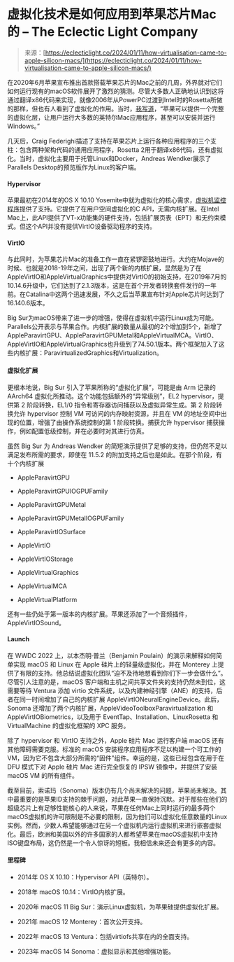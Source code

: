 <!--yml

category: 未分类

date: 2024-05-27 14:40:48

-->

# 虚拟化技术是如何应用到苹果芯片Mac的 – The Eclectic Light Company

> 来源：[https://eclecticlight.co/2024/01/11/how-virtualisation-came-to-apple-silicon-macs/](https://eclecticlight.co/2024/01/11/how-virtualisation-came-to-apple-silicon-macs/)

在2020年6月苹果宣布推出首款搭载苹果芯片的Mac之前的几周，外界就对它们如何运行现有的macOS软件展开了激烈的猜测。尽管大多数人正确地认识到这将通过翻译x86代码来实现，就像2006年从PowerPC过渡到Intel时的Rosetta所做的那样，但也有人看到了虚拟化的作用。当时，[我写道](https://eclecticlight.co/2020/06/12/what-would-an-arm-based-mac-mean-to-us/)，“苹果可以提供一个完整的虚拟化层，让用户运行大多数的英特尔Mac应用程序，甚至可以安装并运行Windows。”

几天后，Craig Federighi描述了支持在苹果芯片上运行各种应用程序的三个支柱：包含两种架构代码的通用应用程序，Rosetta 2用于翻译x86代码，还有虚拟化。当时，虚拟化主要用于托管Linux和Docker，Andreas Wendker展示了Parallels Desktop的预览版作为Linux的客户端。

#### Hypervisor

苹果最初在2014年的OS X 10.10 Yosemite中就为虚拟化的核心需求，[虚拟机监控程序](https://developer.apple.com/documentation/hypervisor)提供了支持。它提供了在用户空间虚拟化的C API，无需内核扩展。在Intel Mac上，此API提供了VT-x功能集的硬件支持，包括扩展页表（EPT）和无约束模式。但这个API并没有提供VirtIO设备驱动程序的支持。

#### VirtIO

与此同时，为苹果芯片Mac的准备工作一直在紧锣密鼓地进行。大约在Mojave的时候、也就是2018-19年之间，出现了两个新的内核扩展，显然是为了在AppleVirtIO和AppleVirtualGraphics中提供对VirtIO的初始支持，在2019年7月的10.14.6升级中，它们达到了2.1.3版本，这是在首个开发者转换套件发行的一年前。在Catalina中这两个迅速发展，不久之后当苹果宣布针对Apple芯片时达到了16.140.6版本。

Big Sur为macOS带来了进一步的增强，使得在虚拟机中运行Linux成为可能。Parallels公开表示与苹果合作。内核扩展的数量从最初的2个增加到5个，新增了AppleParavirtGPU、AppleParavirtGPUMetal和AppleVirtualMCA。VirtIO、AppleVirtIO和AppleVirtualGraphics也升级到了74.50.1版本。两个框架加入了这些内核扩展：ParavirtualizedGraphics和Virtualization。

#### 虚拟化扩展

更根本地说，Big Sur 引入了苹果所称的“虚拟化扩展”，可能是由 Arm 记录的 AArch64 虚拟化所推动。这个功能包括额外的“异常级别”，EL2 hypervisor，提供第 2 阶段转换，EL1/0 指令和寄存器访问捕获以及虚拟异常生成。第 2 阶段转换允许 hypervisor 控制 VM 可访问的内存映射资源，并且在 VM 的地址空间中出现的位置，增强了由操作系统控制的第 1 阶段转换。捕获允许 hypervisor 捕获操作，例如配置低级控制，并在必要时对其进行仿真。

虽然 Big Sur 为 Andreas Wendker 的简短演示提供了足够的支持，但仍然不足以满足发布所需的要求，即使在 11.5.2 的附加支持之后也是如此。在那个阶段，有十个内核扩展

+   AppleParavirtGPU

+   AppleParavirtGPUIOGPUFamily

+   AppleParavirtGPUMetal

+   AppleParavirtGPUMetalIOGPUFamily

+   AppleParavirtIOSurface

+   AppleVirtIO

+   AppleVirtIOStorage

+   AppleVirtualGraphics

+   AppleVirtualMCA

+   AppleVirtualPlatform

还有一些仍处于第一版本的内核扩展。苹果还添加了一个音频插件，AppleVirtIOSound。

#### Launch

在 WWDC 2022 上，以本杰明·普兰（Benjamin Poulain）的演示来解释如何简单实现 macOS 和 Linux 在 Apple 硅片上的轻量级虚拟化，并在 Monterey 上提供了有限的支持。他总结说虚拟化团队“迫不及待地想看到你们下一步会做什么”。尽管引人注意的是，macOS 客户端和主机之间共享文件夹的支持仍然未到位，这需要等待 Ventura 添加 virtio 文件系统，以及内建神经引擎（ANE）的支持，后者在同一时间增加了自己的内核扩展 AppleVirtIONeuralEngineDevice。此后，Sonoma 还增加了两个内核扩展，AppleVideoToolboxParavirtualization 和 AppleVirtIOBiometrics，以及用于 EventTap、Installation、LinuxRosetta 和 VirtualMachine 的虚拟化框架的 XPC 服务。

除了 hypervisor 和 VirtIO 支持之外，Apple 硅片 Mac 运行客户端 macOS 还有其他障碍需要克服。标准的 macOS 安装程序应用程序不足以构建一个可工作的 VM，因为它不包含大部分所需的“固件”组件。幸运的是，这些已经包含在用于在 DFU 模式下对 Apple 硅片 Mac 进行完全恢复的 IPSW 镜像中，并提供了安装 macOS VM 的所有组件。

截至目前，索诺玛（Sonoma）版本仍有几个尚未解决的问题，苹果尚未解决。其中最重要的是苹果ID支持的棘手问题，对此苹果一直保持沉默。对于那些在他们的超级芯片上有足够性能核心的人来说，苹果在任何Mac上同时运行的最多两个macOS虚拟机的许可限制是不必要的限制，因为他们可以虚拟化任意数量的Linux实例。然而，少数人希望能够通过在另一个虚拟机内运行虚拟机来进行嵌套虚拟化。最后，欧洲和美国以外的许多国家的人都希望苹果在macOS虚拟机中支持ISO键盘布局，这仍然是一个令人惊讶的短板。我相信未来还会有更多的内容。

#### 里程碑

+   2014年 OS X 10.10：Hypervisor API（英特尔）。

+   2018年 macOS 10.14：VirtIO内核扩展。

+   2020年 macOS 11 Big Sur：演示Linux虚拟机，为苹果硅提供虚拟化扩展。

+   2021年 macOS 12 Monterey：首次公开支持。

+   2022年 macOS 13 Ventura：包括virtiofs共享在内的全面支持。

+   2023年 macOS 14 Sonoma：虚拟显示和其他增强功能。
